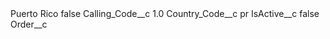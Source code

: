 <?xml version="1.0" encoding="UTF-8"?>
<CustomMetadata xmlns="http://soap.sforce.com/2006/04/metadata" xmlns:xsi="http://www.w3.org/2001/XMLSchema-instance" xmlns:xsd="http://www.w3.org/2001/XMLSchema">
    <label>Puerto Rico</label>
    <protected>false</protected>
    <values>
        <field>Calling_Code__c</field>
        <value xsi:type="xsd:double">1.0</value>
    </values>
    <values>
        <field>Country_Code__c</field>
        <value xsi:type="xsd:string">pr</value>
    </values>
    <values>
        <field>IsActive__c</field>
        <value xsi:type="xsd:boolean">false</value>
    </values>
    <values>
        <field>Order__c</field>
        <value xsi:nil="true"/>
    </values>
</CustomMetadata>
